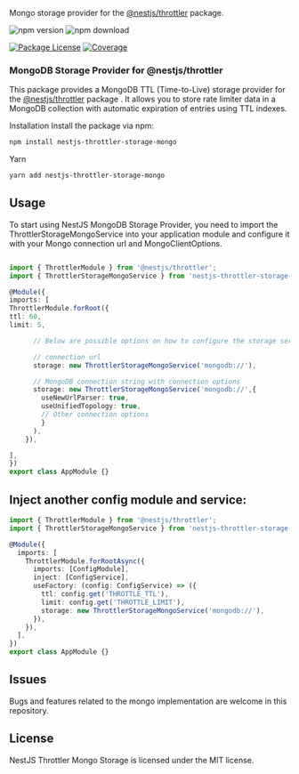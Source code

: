 Mongo storage provider for the [@nestjs/throttler](https://github.com/nestjs/throttler) package.

    
![npm version](https://img.shields.io/npm/v/nestjs-throttler-storage-mongo?style=plastic)
![npm download](https://img.shields.io/npm/dm/nestjs-throttler-storage-mongo?style=plastic)

<a href="https://www.npmjs.com/nestjs-throttler-storage-mongo"><img src="https://img.shields.io/npm/l/nestjs-throttler-storage-mongo.svg" alt="Package License" /></a>
<a href="https://coveralls.io/github/Ganesha2552/nestjs-throttler-storage-mongo?branch=main"><img src="https://coveralls.io/repos/github/Ganesha2552/nestjs-throttler-storage-mongo/badge.svg?branch=main#5" alt="Coverage" /></a>

### MongoDB Storage Provider for @nestjs/throttler

This package provides a MongoDB TTL (Time-to-Live) storage provider for the [@nestjs/throttler](https://github.com/nestjs/throttler) package
. It allows you to store rate limiter data in a MongoDB collection with automatic expiration of entries using TTL indexes.

Installation
Install the package via npm:

```bash
npm install nestjs-throttler-storage-mongo
```

Yarn

```bash
yarn add nestjs-throttler-storage-mongo
```


## Usage
To start using NestJS MongoDB Storage Provider, you need to import the ThrottlerStorageMongoService
 into your application module and configure it with your Mongo connection url and MongoClientOptions.


```ts

import { ThrottlerModule } from '@nestjs/throttler';
import { ThrottlerStorageMongoService } from 'nestjs-throttler-storage-mongo';

@Module({
imports: [
ThrottlerModule.forRoot({
ttl: 60,
limit: 5,

      // Below are possible options on how to configure the storage service.

      // connection url
      storage: new ThrottlerStorageMongoService('mongodb://'),

      // MongoDB connection string with connection options
      storage: new ThrottlerStorageMongoService('mongodb://',{
        useNewUrlParser: true,
        useUnifiedTopology: true,
        // Other connection options
        }
      ),
    }),

],
})
export class AppModule {}

```


## Inject another config module and service:

```ts
import { ThrottlerModule } from '@nestjs/throttler';
import { ThrottlerStorageMongoService } from 'nestjs-throttler-storage-mongo';

@Module({
  imports: [
    ThrottlerModule.forRootAsync({
      imports: [ConfigModule],
      inject: [ConfigService],
      useFactory: (config: ConfigService) => ({
        ttl: config.get('THROTTLE_TTL'),
        limit: config.get('THROTTLE_LIMIT'),
        storage: new ThrottlerStorageMongoService('mongodb://'),
      }),
    }),
  ],
})
export class AppModule {}
```


## Issues

Bugs and features related to the mongo implementation are welcome in this repository.

## License

NestJS Throttler Mongo Storage is licensed under the MIT license.
